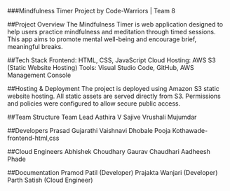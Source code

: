 ###Mindfulness Timer
Project by Code-Warriors | Team 8

##Project Overview
The Mindfulness Timer is web application designed to help users practice mindfulness and meditation through timed sessions. This app aims to promote mental well-being and encourage brief, meaningful breaks.

##Tech Stack
Frontend: HTML, CSS, JavaScript
Cloud Hosting: AWS S3 (Static Website Hosting)
Tools: Visual Studio Code, GitHub, AWS Management Console

##Hosting & Deployment
The project is deployed using Amazon S3 static website hosting.
All static assets are served directly from S3.
Permissions and policies were configured to allow secure public access.

##Team Structure
Team Lead
Aathira V Sajive
Vrushali Mujumdar

##Developers
Prasad Gujarathi
Vaishnavi Dhobale
Pooja Kothawade-frontend-html,css

##Cloud Engineers
Abhishek Choudhary
Gaurav Chaudhari
Aadheesh Phade

##Documentation
Pramod Patil (Developer)
Prajakta Wanjari (Developer)
Parth Satish (Cloud Engineer)
